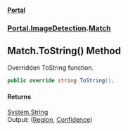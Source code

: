 #### [Portal](index.md 'index')
### [Portal.ImageDetection](Portal.ImageDetection.md 'Portal.ImageDetection').[Match](Match.md 'Portal.ImageDetection.Match')

## Match.ToString() Method

Overridden ToString function.

```csharp
public override string ToString();
```

#### Returns
[System.String](https://docs.microsoft.com/en-us/dotnet/api/System.String 'System.String')  
Output: ([Region](Match.Region.md 'Portal.ImageDetection.Match.Region'), [Confidence](Match.Confidence.md 'Portal.ImageDetection.Match.Confidence'))